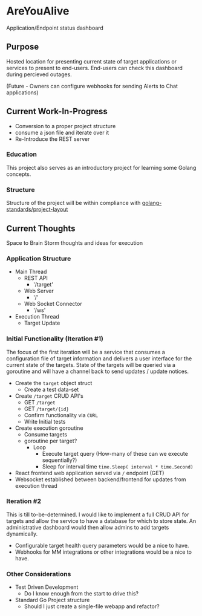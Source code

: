 # AreYouAlive
Application/Endpoint status dashboard

## Purpose
Hosted location for presenting current state of target applications or services to present to end-users.
End-users can check this dashboard during percieved outages.

(Future - Owners can configure webhooks for sending Alerts to Chat applications)

## Current Work-In-Progress
- Conversion to a proper project structure
- consume a json file and iterate over it
- Re-Introduce the REST server 

### Education
This project also serves as an introductory project for learning some Golang concepts.

### Structure
Structure of the project will be within compliance with [golang-standards/project-layout](https://github.com/golang-standards/project-layout)

## Current Thoughts
Space to Brain Storm thoughts and ideas for execution

### Application Structure
- Main Thread
    - REST API
        - '/target'
    - Web Server
        - '/'
    - Web Socket Connector
        - '/ws'
- Execution Thread
    - Target Update

### Initial Functionality (Iteration #1)
The focus of the first iteration will be a service that consumes a configuration file of target information and delivers a user interface for the current state of the targets. State of the targets will be queried via a goroutine and will have a channel back to send updates / update notices.
- Create the `target` object struct
    - Create a test data-set
- Create `/target` CRUD API's
    - GET `/target`
    - GET `/target/{id}`
    - Confirm functionality via `CURL`
    - Write Initial tests
- Create execution goroutine
    - Consume targets
    - goroutine per target?
        - Loop
            - Execute target query (How-many of these can we execute sequentially?)
            - Sleep for interval time `time.Sleep( interval * time.Second)`
- React frontend web application served via `/` endpoint (GET)
- Websocket established between backend/frontend for updates from execution thread
### Iteration #2
This is till to-be-determined. I would like to implement a full CRUD API for targets and allow the service to have a database for which to store state. An administrative dashboard would then allow admins to add targets dynamically.
- Configurable target health query parameters would be a nice to have. 
- Webhooks for MM integrations or other integrations would be a nice to have.

### Other Considerations
- Test Driven Development
    - Do I know enough from the start to drive this?
- Standard Go Project structure
    - Should I just create a single-file webapp and refactor?